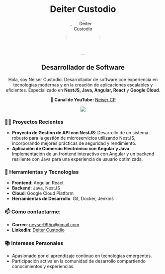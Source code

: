 <h1 align="center">Deiter Custodio</h1>
<p align="center">
  <img src="https://avatars.githubusercontent.com/u/32179085?v=4" alt="Deiter Custodio" width="110" style="border-radius: 50%">
</p>

<h2 align="center">Desarrollador de Software</h2>

<p align="center">Hola, soy Neiser Custodio. Desarrollador de software con experiencia en tecnologías modernas y en la creación de aplicaciones escalables y eficientes. Especializado en <strong>NestJS, Java, Angular, React</strong> y <strong>Google Cloud</strong>. </p>

<p align="center">🎥 <strong>Canal de YouTube:</strong> <a href="https://www.youtube.com/@neisercp">Neiser CP</a></p>

<p align="center">
  <a href="https://github.com/deitercustodio"><img src="https://img.shields.io/github/followers/neiserdeveloper?label=Follow%20@deitercustodio&style=social"></a>
</p>

<h3>👨‍💻 Proyectos Recientes</h3>

- **Proyecto de Gestión de API con NestJS**: Desarrollo de un sistema robusto para la gestión de microservicios utilizando NestJS, incorporando mejores prácticas de seguridad y rendimiento.
- **Aplicación de Comercio Electrónico con Angular y Java**: Implementación de un frontend interactivo con Angular y un backend resiliente con Java para una experiencia de usuario optimizada.

<h3>🔧 Herramientas y Tecnologías</h3>

- **Frontend**: Angular, React
- **Backend**: Java, NestJS
- **Cloud**: Google Cloud Platform
- **Herramientas de Desarrollo**: Git, Docker, Jenkins

<h3>📫 Cómo contactarme:</h3>

- **Correo**: neyser995p@gmail.com
- **LinkedIn**: [Deiter Custodio](https://www.linkedin.com/in/neisercustodio)

<h3>📚 Intereses Personales</h3>

- Apasionado por el aprendizaje continuo en tecnologías emergentes.
- Participación activa en la comunidad de desarrollo compartiendo conocimientos y experiencias.


